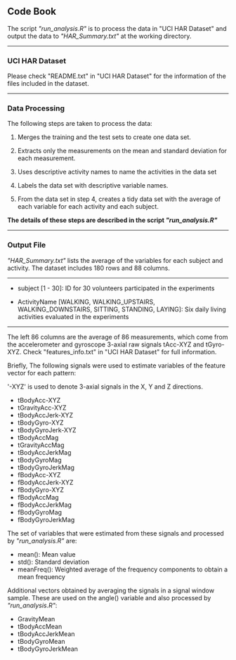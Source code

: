 ## Code Book

The script _*"run_analysis.R"*_ is to process the data in "UCI HAR Dataset" and output the data to _*"HAR_Summary.txt"*_ at the working directory.

---
### UCI HAR Dataset

Please check "README.txt" in "UCI HAR Dataset" for the information of the files included in the dataset.

---
### Data Processing

The following steps are taken to process the data:

1. Merges the training and the test sets to create one data set.

2. Extracts only the measurements on the mean and standard deviation for each measurement.
 
3. Uses descriptive activity names to name the activities in the data set

4. Labels the data set with descriptive variable names. 

5. From the data set in step 4, creates a tidy data set with the average of each variable for each activity and each subject.

__The details of these steps are described in the script *"run_analysis.R"*__

---

### Output File

_*"HAR_Summary.txt"*_ lists the average of the variables for each subject and activity. The dataset includes 180 rows and 88 columns.

---

* subject [1 - 30]: ID for 30 volunteers participated in the experiments

* ActivityName [WALKING, WALKING_UPSTAIRS, WALKING_DOWNSTAIRS, SITTING, STANDING, LAYING]: Six daily living activities evaluated in the experiments

---
The left 86 columns are the average of 86 measurements, which come from the accelerometer and gyroscope 3-axial raw signals tAcc-XYZ and tGyro-XYZ. Check "features_info.txt" in "UCI HAR Dataset" for full information.

Briefly, The following signals were used to estimate variables of the feature vector for each pattern:  

'-XYZ' is used to denote 3-axial signals in the X, Y and Z directions.

* tBodyAcc-XYZ
* tGravityAcc-XYZ
* tBodyAccJerk-XYZ
* tBodyGyro-XYZ
* tBodyGyroJerk-XYZ
* tBodyAccMag
* tGravityAccMag
* tBodyAccJerkMag
* tBodyGyroMag
* tBodyGyroJerkMag
* fBodyAcc-XYZ
* fBodyAccJerk-XYZ
* fBodyGyro-XYZ
* fBodyAccMag
* fBodyAccJerkMag
* fBodyGyroMag
* fBodyGyroJerkMag


The set of variables that were estimated from these signals and processed by *"run_analysis.R"* are: 

* mean(): Mean value
* std(): Standard deviation
* meanFreq(): Weighted average of the frequency components to obtain a mean frequency

Additional vectors obtained by averaging the signals in a signal window sample. These are used on the angle() variable and also processed by *"run_analysis.R"*:

* GravityMean
* tBodyAccMean
* tBodyAccJerkMean
* tBodyGyroMean
* tBodyGyroJerkMean